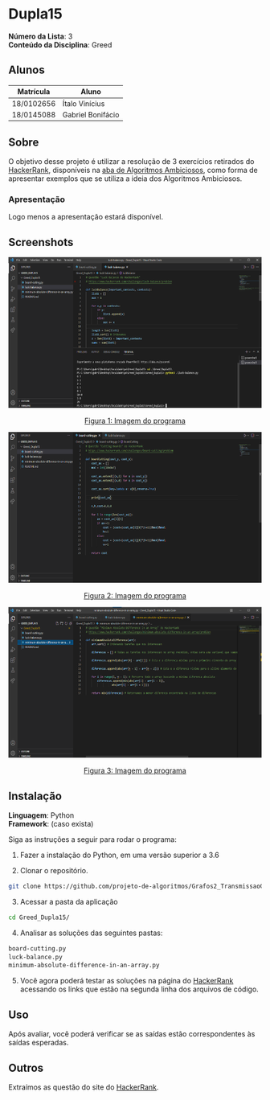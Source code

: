 # Dupla15

**Número da Lista**: 3<br>
**Conteúdo da Disciplina**: Greed<br>

## Alunos
|Matrícula | Aluno |
| -- | -- |
| 18/0102656  |  Ítalo Vinícius |
| 18/0145088  |  Gabriel Bonifácio |

## Sobre 
O objetivo desse projeto é utilizar a resolução de 3 exercícios retirados do [HackerRank](https://www.hackerrank.com/), disponíveis na [aba de Algoritmos Ambiciosos](https://www.hackerrank.com/domains/algorithms?filters%5Bsubdomains%5D%5B%5D=greedy), como forma de apresentar exemplos que se utiliza a ideia dos Algoritmos Ambiciosos. 

### Apresentação
Logo menos a apresentação estará disponível.

## Screenshots

<div align="center">

  <img src="./images/img1.png" height=300px>

  [Figura 1: Imagem do programa](./images/img1.png)

</div>
  
<div align="center">

  <img src="./images/img2.png" height=300px>
  
  [Figura 2: Imagem do programa](./images/img2.png)
  
 </div>
  
<div align="center">

  <img src="./images/img3.png" height=300px>
  
  [Figura 3: Imagem do programa](./images/img3.png)
  
</div>

## Instalação 
**Linguagem**: Python<br>
**Framework**: (caso exista)<br>

Siga as instruções a seguir para rodar o programa:

1) Fazer a instalação do Python, em uma versão superior a 3.6

2) Clonar o repositório.

```sh 
git clone https://github.com/projeto-de-algoritmos/Grafos2_TransmissaoCOVID.git
```

3) Acessar a pasta da aplicação 

```sh 
cd Greed_Dupla15/
```

4) Analisar as soluções das seguintes pastas: 

```sh 
board-cutting.py
luck-balance.py
minimum-absolute-difference-in-an-array.py
```

5) Você agora poderá testar as soluções na página do [HackerRank](https://www.hackerrank.com/) acessando os links que estão na segunda linha dos arquivos de código.

## Uso 
Após avaliar, você poderá verificar se as saídas estão correspondentes às saídas esperadas.

## Outros 
Extraímos as questão do site do [HackerRank](https://www.hackerrank.com/).



